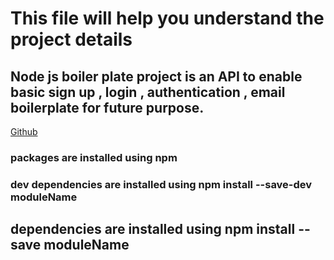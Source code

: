 # This file will help you understand the project details
## Node js boiler plate project is an API to enable basic sign up , login , authentication , email boilerplate for future purpose.

[Github](http://gitlabint.vtnetzwelt.com/root/ayush-nodejs-boilerplate "Github Link")

### packages are installed using npm 
### dev dependencies are installed using npm install --save-dev moduleName
## dependencies are installed using npm install --save moduleName